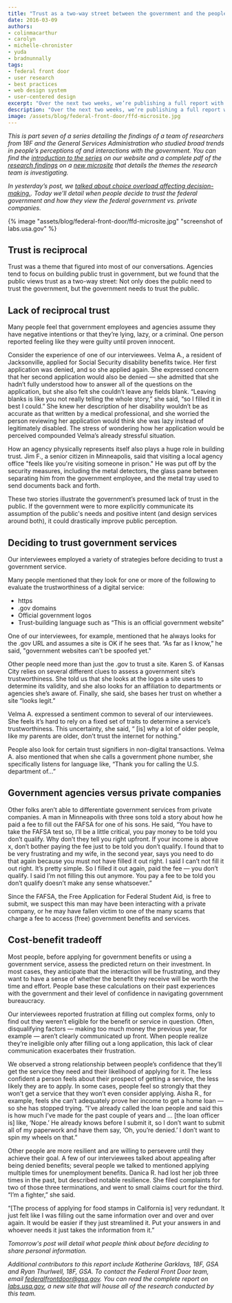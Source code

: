 ```yaml
---
title: "Trust as a two-way street between the government and the people it serves"
date: 2016-03-09
authors:
- colinmacarthur
- carolyn
- michelle-chronister
- yuda
- bradnunnally
tags:
- federal front door
- user research
- best practices
- web design system
- user-centered design
excerpt: "Over the next two weeks, we’re publishing a full report with findings from our research to better understand the public's overall experience interacting with the federal government and their attitudes about sharing information with government agencies. In today’s installment, we'll detail when people decide to trust the federal government and how they view the federal government vs. private companies."
description: "Over the next two weeks, we’re publishing a full report with findings from our research to better understand the public's overall experience interacting with the federal government and their attitudes about sharing information with government agencies. In today’s installment, we'll detail when people decide to trust the federal government and how they view the federal government vs. private companies."
image: /assets/blog/federal-front-door/ffd-microsite.jpg
---
```



_This is part seven of a series detailing the findings of a team of researchers from 18F and the General Services Administration who studied broad trends in people’s perceptions of and interactions with the government. You can find the [introduction to the series](https://18f.gsa.gov/2016/03/01/what-we-learned-after-interviewing-people-about-their-interactions-with-the-federal-government/) on our website and a complete pdf of the [research findings](https://labs.usa.gov/#research-report) on a [new microsite](https://labs.usa.gov/) that details the themes the research team is investigating._

_In yesterday’s post, we [talked about choice overload affecting decision-making.](https://18f.gsa.gov/2016/03/08/too-many-options-make-complicated-decisions-harder/). Today we'll detail when people decide to trust the federal government and how they view the federal government vs. private companies._

{% image "assets/blog/federal-front-door/ffd-microsite.jpg" "screenshot of labs.usa.gov" %}

## Trust is reciprocal

Trust was a theme that figured into most of our conversations. Agencies tend to focus on building public trust in government, but we found that the public views trust as a two-way street: Not only does the public need to trust the government, but the government needs to trust the public.

## Lack of reciprocal trust

Many people feel that government employees and agencies assume they have negative intentions or that they’re lying, lazy, or a criminal. One person reported feeling like they were guilty until proven innocent.

Consider the experience of one of our interviewees. Velma A., a resident of Jacksonville, applied for Social Security disability benefits twice. Her first application was denied, and so she applied again. She expressed concern that her second application would also be denied — she admitted that she hadn’t fully understood how to answer all of the questions on the application, but she also felt she couldn’t leave any fields blank. “Leaving blanks is like you not really telling the whole story,” she said, “so I filled it in best I could.” She knew her description of her disability wouldn’t be as accurate as that written by a medical professional, and she worried the person reviewing her application would think she was lazy instead of legitimately disabled. The stress of wondering how her application would be perceived compounded Velma’s already stressful situation.

How an agency physically represents itself also plays a huge role in building trust. Jim F., a senior citizen in Minneapolis, said that visiting a local agency office "feels like you're visiting someone in prison." He was put off by the security measures, including the metal detectors, the glass pane between separating him from the government employee, and the metal tray used to send documents back and forth.

These two stories illustrate the government’s presumed lack of trust in the public. If the government were to more explicitly communicate its assumption of the public's needs and positive intent (and design services around both), it could drastically improve public perception.

## Deciding to trust government services

Our interviewees employed a variety of strategies before deciding to trust a government service.

Many people mentioned that they look for one or more of the following to evaluate the trustworthiness of a digital service:

- https
- .gov domains
- Official government logos
- Trust-building language such as “This is an official government website”

One of our interviewees, for example, mentioned that he always looks for the .gov URL and assumes a site is OK if he sees that. “As far as I know,” he said, "government websites can't be spoofed yet."

Other people need more than just the .gov to trust a site. Karen S. of Kansas City relies on several different clues to assess a government site’s trustworthiness. She told us that she looks at the logos a site uses to determine its validity, and she also looks for an affiliation to departments or agencies she’s aware of. Finally, she said, she bases her trust on whether a site “looks legit.”

Velma A. expressed a sentiment common to several of our interviewees. She feels it’s hard to rely on a fixed set of traits to determine a service’s trustworthiness. This uncertainty, she said, “ [is] why a lot of older people, like my parents are older, don’t trust the internet for nothing.”

People also look for certain trust signifiers in non-digital transactions. Velma A. also mentioned that when she calls a government phone number, she specifically listens for language like, “Thank you for calling the U.S. department of…”

## Government agencies versus private companies

Other folks aren’t able to differentiate government services from private companies. A man in Minneapolis with three sons told a story about how he paid a fee to fill out the FAFSA for one of his sons. He said, “You have to take the FAFSA test so, I’ll be a little critical, you pay money to be told you don’t qualify. Why don’t they tell you right upfront. If your income is above x, don’t bother paying the fee just to be told you don’t qualify. I found that to be very frustrating and my wife, in the second year, says you need to do that again because you must not have filled it out right. I said I can’t not fill it out right. It’s pretty simple. So I filled it out again, paid the fee — you don’t qualify. I said I’m not filling this out anymore. You pay a fee to be told you don’t qualify doesn’t make any sense whatsoever.”

Since the FAFSA, the Free Application for Federal Student Aid, is free to submit, we suspect this man may have been interacting with a private company, or he may have fallen victim to one of the many scams that charge a fee to access (free) government benefits and services.

## Cost-benefit tradeoff

Most people, before applying for government benefits or using a government service, assess the predicted return on their investment. In most cases, they anticipate that the interaction will be frustrating, and they want to have a sense of whether the benefit they receive will be worth the time and effort.  People base these calculations on their past experiences with the government and their level of confidence in navigating government bureaucracy.

Our interviewees reported frustration at filling out complex forms, only to find out they weren’t eligible for the benefit or service in question. Often, disqualifying factors — making too much money the previous year, for example — aren’t clearly communicated up front. When people realize they’re ineligible only after filling out a long application, this lack of clear communication exacerbates their frustration.

We observed a strong relationship between people’s confidence that they’ll get the service they need and their likelihood of applying for it. The less confident a person feels about their prospect of getting a service, the less likely they are to apply.
In some cases, people feel so strongly that they won’t get a service that they won’t even consider applying. Aisha R., for example, feels she can’t adequately prove her income to get a home loan — so she has stopped trying. “I’ve already called the loan people and said this is how much I’ve made for the past couple of years and ... [the loan officer is] like, ‘Nope.’ He already knows before I submit it, so I don’t want to submit all of my paperwork and have them say, ‘Oh, you’re denied.’ I don’t want to spin my wheels on that.”

Other people are more resilient and are willing to persevere until they achieve their goal. A few of our interviewees talked about appealing after being denied benefits; several people we talked to mentioned applying multiple times for unemployment benefits. Danica R. had lost her job three times in the past, but described notable resilience. She filed complaints for two of those three terminations, and went to small claims court for the third. “I’m a fighter,” she said.

“[The process of applying for food stamps in California is] very redundant. It just felt like I was filling out the same information over and over and over again. It would be easier if they just streamlined it. Put your answers in and whoever needs it just takes the information from it.”




_Tomorrow's post will detail what people think about before deciding to share personal information._

_Additional contributors to this report include Katherine Garklavs, 18F, GSA and Ryan Thurlwell, 18F, GSA. To contact the Federal Front Door team, email [federalfrontdoor@gsa.gov](mailto:federalfrontdoor@gsa.gov). You can read the complete report on [labs.usa.gov](https://labs.usa.gov), a new site that will house all of the research conducted by this team._
